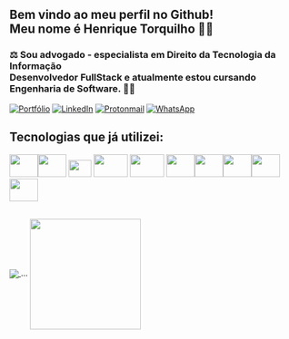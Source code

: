 <h2>Bem vindo ao meu perfil no Github!<br>
  Meu nome é Henrique Torquilho 🧑‍💻</h2> 

<h3>⚖️ Sou advogado - especialista em Direito da Tecnologia da Informação<br>
Desenvolvedor FullStack e atualmente estou cursando Engenharia de Software. 🧑‍💻</h3> 

<a href="https://htorquilho.github.io/" target="_blank">![Portfólio](https://img.shields.io/badge/Portf%C3%B3lio-000000?style=for-the-badge&logo=githubpages&logoColor=white)</a>
<a href="https://www.linkedin.com/in/henrique-torquilho-2b450615a/" target="_blank">![LinkedIn](https://img.shields.io/badge/linkedin-%230077B5.svg?style=for-the-badge&logo=linkedin&logoColor=white)</a>
<a href="mailto:henriquetorquilho@protonmail.com" target="_blank">![Protonmail](https://img.shields.io/badge/ProtonMail-8B89CC?style=for-the-badge&logo=protonmail&logoColor=white)</a>
<a href="https://wa.me/5585991387148" target="_blank">![WhatsApp](https://img.shields.io/badge/WhatsApp-25D366?style=for-the-badge&logo=whatsapp&logoColor=white)</a>

                  
<h2>Tecnologias que já utilizei:</h2>

<img src="https://cdn.jsdelivr.net/gh/devicons/devicon/icons/html5/html5-original-wordmark.svg" width="50" height="40"/><img src="https://cdn.jsdelivr.net/gh/devicons/devicon/icons/css3/css3-original-wordmark.svg" width="50" height="40"/> <img src="https://cdn.jsdelivr.net/gh/devicons/devicon/icons/javascript/javascript-original.svg" width="40" height="30"/> <img 
src="https://cdn.jsdelivr.net/gh/devicons/devicon/icons/bootstrap/bootstrap-original.svg" width="60" height="40"/> <img
src="https://cdn.jsdelivr.net/gh/devicons/devicon/icons/sass/sass-original.svg" width="60" height="40"/> <img                                                     src="https://cdn.jsdelivr.net/gh/devicons/devicon/icons/react/react-original.svg" width="50" height="40"/><img 
src="https://cdn.jsdelivr.net/gh/devicons/devicon/icons/nodejs/nodejs-original.svg" width="50" height="40"/><img 
src="https://cdn.jsdelivr.net/gh/devicons/devicon/icons/postgresql/postgresql-original.svg" width="50" height="40"/><img 
src="https://cdn.jsdelivr.net/gh/devicons/devicon/icons/mongodb/mongodb-original.svg" width="50" height="40"/><img
src="https://cdn.jsdelivr.net/gh/devicons/devicon/icons/java/java-original.svg" width="50" height="40"/>
        
<br>
<a href="https://github.com/htorquilho/github-readme-stats">
  <img align="center" src="https://github-readme-stats.vercel.app/api?username=htorquilho&show_icons=true&theme=radical" />
</a> ...
<a href="https://github.com/anuraghazra/convoychat">
  <img align="center" height="195" src="https://github-readme-stats.vercel.app/api/top-langs/?username=htorquilho&theme=radical" />
</a>
